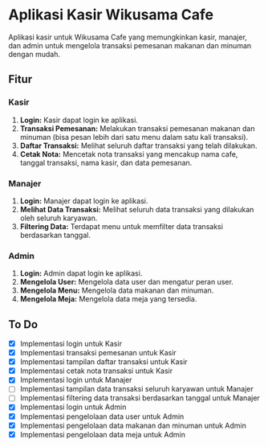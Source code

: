# Aplikasi Kasir Wikusama Cafe

Aplikasi kasir untuk Wikusama Cafe yang memungkinkan kasir, manajer, dan admin untuk mengelola transaksi pemesanan makanan dan minuman dengan mudah.

## Fitur

### Kasir
1. **Login:** Kasir dapat login ke aplikasi.
2. **Transaksi Pemesanan:** Melakukan transaksi pemesanan makanan dan minuman (bisa pesan lebih dari satu menu dalam satu kali transaksi).
3. **Daftar Transaksi:** Melihat seluruh daftar transaksi yang telah dilakukan.
4. **Cetak Nota:** Mencetak nota transaksi yang mencakup nama cafe, tanggal transaksi, nama kasir, dan data pemesanan.

### Manajer
1. **Login:** Manajer dapat login ke aplikasi.
2. **Melihat Data Transaksi:** Melihat seluruh data transaksi yang dilakukan oleh seluruh karyawan.
3. **Filtering Data:** Terdapat menu untuk memfilter data transaksi berdasarkan tanggal.

### Admin
1. **Login:** Admin dapat login ke aplikasi.
2. **Mengelola User:** Mengelola data user dan mengatur peran user.
3. **Mengelola Menu:** Mengelola data makanan dan minuman.
4. **Mengelola Meja:** Mengelola data meja yang tersedia.

## To Do
- [x] Implementasi login untuk Kasir
- [x] Implementasi transaksi pemesanan untuk Kasir
- [x] Implementasi tampilan daftar transaksi untuk Kasir
- [x] Implementasi cetak nota transaksi untuk Kasir
- [x] Implementasi login untuk Manajer
- [ ] Implementasi tampilan data transaksi seluruh karyawan untuk Manajer
- [ ] Implementasi filtering data transaksi berdasarkan tanggal untuk Manajer
- [x] Implementasi login untuk Admin
- [x] Implementasi pengelolaan data user untuk Admin
- [x] Implementasi pengelolaan data makanan dan minuman untuk Admin
- [x] Implementasi pengelolaan data meja untuk Admin
